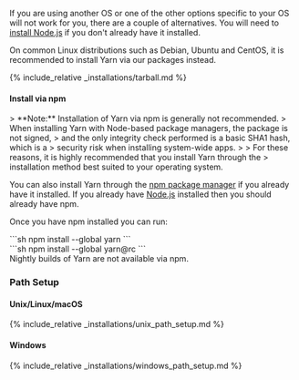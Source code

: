 If you are using another OS or one of the other options specific to your OS
will not work for you, there are a couple of alternatives. You will need to
[install Node.js](https://nodejs.org/) if you don't already have it installed.

On common Linux distributions such as Debian, Ubuntu and CentOS, it is
recommended to install Yarn via our packages instead.

<!-- prettier-ignore -->
{% include_relative _installations/tarball.md %}

#### Install via npm

<div class="install-only-stable install-only-rc" markdown="1">
  > **Note:** Installation of Yarn via npm is generally not recommended.
  > When installing Yarn with Node-based package managers, the package is not signed,
  > and the only integrity check performed is a basic SHA1 hash, which is a
  > security risk when installing system-wide apps.
  >
  > For these reasons, it is highly recommended that you install Yarn through the
  > installation method best suited to your operating system.

You can also install Yarn through the [npm package manager](http://npmjs.org/)
if you already have it installed. If you already have
[Node.js](https://nodejs.org/) installed then you should already have npm.

Once you have npm installed you can run:

  <div class="install-only-stable" markdown="1">
    ```sh
    npm install --global yarn
    ```
  </div>
  <div class="install-only-rc" markdown="1">
    ```sh
    npm install --global yarn@rc
    ```
  </div>
</div>
<div class="install-only-nightly" markdown="1">
  Nightly builds of Yarn are not available via npm.
</div>

### Path Setup

#### Unix/Linux/macOS

<!-- prettier-ignore -->
{% include_relative _installations/unix_path_setup.md %}

#### Windows

<!-- prettier-ignore -->
{% include_relative _installations/windows_path_setup.md %}
